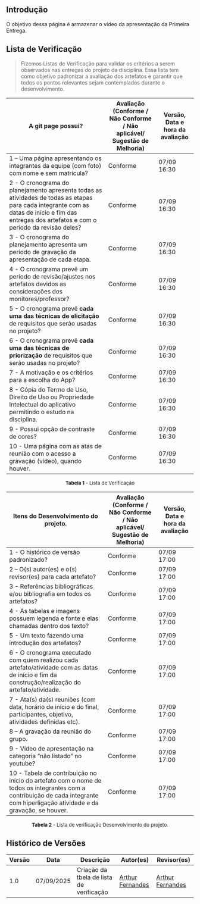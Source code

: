 ## Introdução

O objetivo dessa página é armazenar o vídeo da apresentação da Primeira Entrega.

## Lista de Verificação
>Fizemos  Listas de Verificação para validar os critérios a serem observados nas entregas do projeto da disciplina. Essa lista tem como objetivo padronizar a avaliação dos artefatos e garantir que todos os pontos relevantes sejam contemplados durante o desenvolvimento.

| A git page possui? | Avaliação (Conforme / Não Conforme / Não aplicável/ Sugestão de Melhoria) | Versão, Data e hora da avaliação |
|---------------------|---------------------------------------------------------------------------|----------------------------------|
| 1 – Uma página apresentando os integrantes da equipe (com foto) com nome e sem matrícula? | Conforme | 07/09 16:30 |
| 2 - O cronograma do planejamento apresenta todas as atividades de todas as etapas para cada integrante com as datas de início e fim das entregas dos artefatos e com o período da revisão deles? | Conforme | 07/09 16:30 |
| 3 - O cronograma do planejamento apresenta um período de gravação da apresentação de cada etapa. | Conforme | 07/09 16:30 |
| 4 - O cronograma prevê um período de revisão/ajustes nos artefatos devidos as considerações dos monitores/professor? | Conforme | 07/09 16:30 |
| 5 - O cronograma prevê **cada uma das técnicas de elicitação** de requisitos que serão usadas no projeto? | Conforme | 07/09 16:30 |
| 6 - O cronograma prevê **cada uma das técnicas de priorização** de requisitos que serão usadas no projeto? | Conforme | 07/09 16:30 |
| 7 - A motivação e os critérios para a escolha do App? | Conforme | 07/09 16:30 |
| 8 - Cópia do Termo de Uso, Direito de Uso ou Propriedade Intelectual do aplicativo permitindo o estudo na disciplina. | Conforme | 07/09 16:30 |
| 9 - Possui opção de contraste de cores? | Conforme | 07/09 16:30 |
| 10 - Uma página com as atas de reunião com o acesso a gravação (vídeo), quando houver. | Conforme | 07/09 16:30 |

<font size="2"><p style="text-align: center"><b>Tabela 1</b> - Lista de Verificação</p></font>


| Itens do Desenvolvimento do projeto. | Avaliação (Conforme / Não Conforme / Não aplicável/ Sugestão de Melhoria) | Versão, Data e hora da avaliação |
|---------------------------------------|---------------------------------------------------------------------------|----------------------------------|
| 1 - O histórico de versão padronizado? | Conforme | 07/09 17:00 |
| 2 – O(s) autor(es) e o(s) revisor(es) para cada artefato? | Conforme | 07/09 17:00 |
| 3 - Referências bibliográficas e/ou bibliografia em todos os artefatos? | Conforme | 07/09 17:00 |
| 4 - As tabelas e imagens possuem legenda e fonte e elas chamadas dentro dos texto? | Conforme | 07/09 17:00 |
| 5 - Um texto fazendo uma introdução dos artefatos? | Conforme | 07/09 17:00 |
| 6 - O cronograma executado com quem realizou cada artefato/atividade com as datas de início e fim da construção/realização do artefato/atividade. | Conforme | 07/09 17:00 |
| 7 - Ata(s) da(s) reuniões (com data, horário de início e do final, participantes, objetivo, atividades definidas etc). | Conforme | 07/09 17:00 |
| 8 – A gravação da reunião do grupo. | Conforme | 07/09 17:00 |
| 9 - Vídeo de apresentação na categoria “não listado” no youtube? | Conforme | 07/09 17:00 |
| 10 - Tabela de contribuição no início do artefato com o nome de todos os integrantes com a contribuição de cada integrante com hiperligação atividade e da gravação, se houver. | Conforme | 07/09 17:00 |

<font size="2"><p style="text-align: center"><b>Tabela 2</b> - Lista de verificação Desenvolvimento do projeto. </p></font>
 
## Histórico de Versões

| Versão | Data | Descrição | Autor(es) | Revisor(es) |
|--------|------|-----------|-----------|-------------|
| 1.0 | 07/09/2025 | Criação da tbela de lista de verificação  | [Arthur Fernandes](https://github.com/Arthurfernandesj) | [Arthur Fernandes ](https://github.com/Arthurfernandesj) |